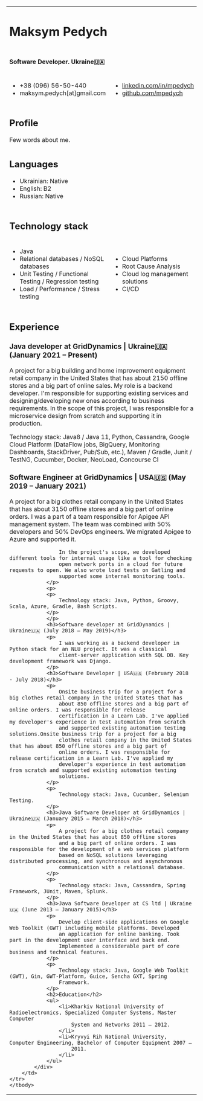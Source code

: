 <table>
    <tbody>
    <tr>
        <td colspan="4"><h1>Maksym Pedych</h1></td>
    </tr>
    <tr>
        <td colspan="4"><h4>Software Developer. Ukraine🇺🇦</h4></td>
    </tr>
    <tr>
        <td colspan="2">
            <ul>
                <li>+38 (096) 56-50-440</li>
                <li>maksym.pedych[at]gmail.com</li>
            </ul>
        </td>
        <td colspan="2">
            <ul>
                <li><a href="https://linkedin.com/in/mpedych">linkedin.com/in/mpedych</a></li>
                <li><a href="https://github.com/mpedych">github.com/mpedych</a></li>
            </ul>
        </td>
    </tr>
    <tr>
        <td colspan="4">
            <div>
                <h2>Profile</h2>
                Few words about me.
            </div>
        </td>
    </tr>
    <tr>
        <td colspan="4">
            <div>
                <h2>Languages</h2>
                <ul>
                    <li>Ukrainian: Native</li>
                    <li>English: В2</li>
                    <li>Russian: Native</li>
                </ul>
            </div>
        </td>
    </tr>
    <tr>
        <td colspan="4"><h2>Technology stack</h2></td>
    </tr>
    <tr>
        <td colspan="2">
            <ul>
                <li>Java</li>
                <li>Relational databases / NoSQL databases</li>
                <li>Unit Testing / Functional Testing / Regression testing</li>
                <li>Load / Performance / Stress testing</li>
            </ul>
        </td>
        <td colspan="2">
            <ul>
                <li>Cloud Platforms</li>
                <li>Root Cause Analysis</li>
                <li>Cloud log management solutions</li>
                <li>CI/CD</li>
            </ul>
        </td>
    </tr>
    <tr>
        <td colspan="4">
            <div>
                <h2>Experience</h2>
                <h3>Java developer at GridDynamics | Ukraine🇺🇦 (January 2021 – Present)</h3>
                <p>
                    A project for a big building and home improvement equipment retail company in the United States that
                    has about 2150 offline stores and a big part of online sales. My role is a backend developer. I'm responsible for supporting existing services and
                    designing/developing new ones according to business requirements. In the scope of this project, I
                    was responsible for a microservice design from scratch and supporting it in production.
                </p>
                <p>
                    Technology stack: Java8 / Java 11, Python, Cassandra, Google Cloud Platform (DataFlow jobs,
                    BigQuery, Monitoring Dashboards, StackDriver, Pub/Sub, etc.), Maven / Gradle, Junit / TestNG,
                    Cucumber, Docker, NeoLoad, Concourse CI
                </p>
                <h3>Software Engineer at GridDynamics | USA🇺🇸 (May 2019 – January 2021)</h3>
                <p>
                    A project for a big clothes retail company in the United States that has about 3150 offline stores
                    and a big part of online orders.
                    I was a part of a team responsible for Apigee API management system. The team was combined with 50%
                    developers and 50% DevOps engineers. We migrated Apigee to Azure and supported it.

                    In the project's scope, we developed different tools for internal usage like a tool for checking
                    open network ports in a cloud for future requests to open. We also wrote load tests on Gatling and
                    supported some internal monitoring tools.
                </p>
                <p>
                <p>
                    Technology stack: Java, Python, Groovy, Scala, Azure, Gradle, Bash Scripts.
                </p>
                </p>
                <h3>Software developer at GridDynamics | Ukraine🇺🇦 (July 2018 – May 2019)</h3>
                <p>
                    I was working as a backend developer in Python stack for an NLU project. It was a classical
                    client-server application with SQL DB. Key development framework was Django.
                </p>
                <h3>Software Developer | USA🇺🇸 (February 2018 - July 2018)</h3>
                <p>
                    Onsite business trip for a project for a big clothes retail company in the United States that has
                    about 850 offline stores and a big part of online orders. I was responsible for release
                    certification in a Learn Lab. I've applied my developer's experience in test automation from scratch
                    and supported existing automation testing solutions.Onsite business trip for a project for a big
                    clothes retail company in the United States that has about 850 offline stores and a big part of
                    online orders. I was responsible for release certification in a Learn Lab. I've applied my
                    developer's experience in test automation from scratch and supported existing automation testing
                    solutions.
                </p>
                <p>
                    Technology stack: Java, Cucumber, Selenium Testing.
                </p>
                <h3>Java Software Developer at GridDynamics | Ukraine🇺🇦 (January 2015 – March 2018)</h3>
                <p>
                    A project for a big clothes retail company in the United States that has about 850 offline stores
                    and a big part of online orders. I was responsible for the development of a web services platform
                    based on NoSQL solutions leveraging distributed processing, and synchronous and asynchronous
                    communication with a relational database.
                </p>
                <p>
                    Technology stack: Java, Cassandra, Spring Framework, JUnit, Maven, Splunk.
                </p>
                <h3>Java Software Developer at CS ltd | Ukraine🇺🇦 (June 2013 – January 2015)</h3>
                <p>
                    Develop client-side applications on Google Web Toolkit (GWT) including mobile platforms. Developed
                    an application for online banking. Took part in the development user interface and back end.
                    Implemented a considerable part of core business and technical features.
                </p>
                <p>
                    Technology stack: Java, Google Web Toolkit (GWT), Gin, GWT-Platform, Guice, Sencha GXT, Spring
                    Framework.
                </p>
                <h2>Education</h2>
                <ul>
                    <li>Kharkiv National University of Radioelectronics, Specialized Computer Systems, Master Computer
                        System and Networks 2011 – 2012.
                    </li>
                    <li>Kryvyi Rih National University, Computer Engineering, Bachelor of Computer Equipment 2007 –
                        2011.
                    </li>
                </ul>
            </div>
        </td>
    </tr>
    </tbody>

</table>
